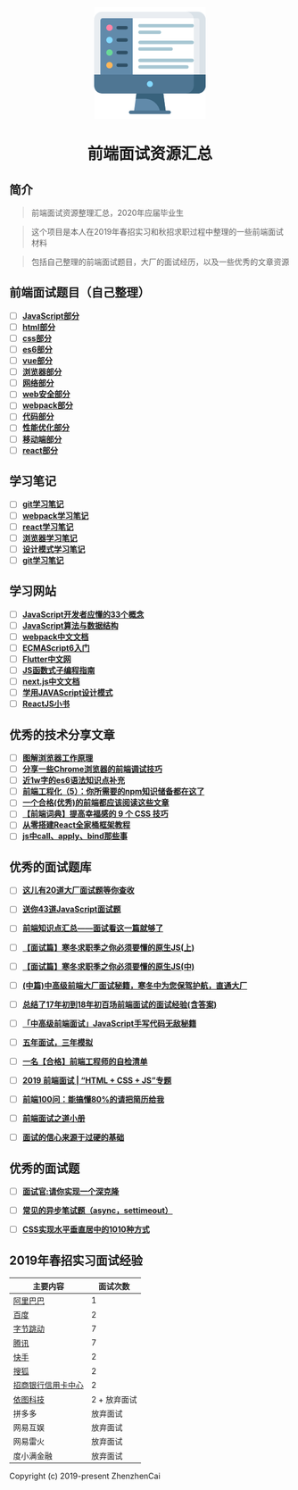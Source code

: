 <h1 align="center">
<br>
  <a href="https://github.com/zhenzhencai/FontEndInterview"><img src="icon.png" alt="前端面试资源汇总" width=200></a>
  <br>
    <br>
  前端面试资源汇总
  <br>
</h1>


## 简介 
> 前端面试资源整理汇总，2020年应届毕业生

> 这个项目是本人在2019年春招实习和秋招求职过程中整理的一些前端面试材料

> 包括自己整理的前端面试题目，大厂的面试经历，以及一些优秀的文章资源


## 前端面试题目（自己整理）

- [ ]  **[JavaScript部分](topic/JavaScript.md)**
- [ ] **[html部分](topic/html.md)**
- [ ] **[css部分](topic/css.md)**
- [ ] **[es6部分](topic/ESsix.md)**
- [ ] **[vue部分](topic/vue.md)**
- [ ] **[浏览器部分](topic/brower.md)**
- [ ] **[网络部分](topic/network.md)**
- [ ] **[web安全部分](topic/webSecurity.md)**
- [ ] **[webpack部分](topic/webpack.md)**
- [ ] **[代码部分](topic/mycode.md)**
- [ ] **[性能优化部分](topic/performance.md)**
- [ ] **[移动端部分](topic/phone.md)**
- [ ] **[react部分](topic/react.md)**

## 学习笔记

- [ ] **[git学习笔记](study/gitStudy.md)**
- [ ] **[webpack学习笔记](study/webpackStudy.md)**
- [ ] **[react学习笔记](study/reactStudy.md)**
- [ ] **[浏览器学习笔记](study/browerStudy.md)**
- [ ] **[设计模式学习笔记](study/designStudy.md)**
- [ ] **[git学习笔记](study/gitStudy.md)**

## 学习网站

- [ ] **[JavaScript开发者应懂的33个概念](https://github.com/stephentian/33-js-concepts)**
- [ ] **[JavaScript算法与数据结构](https://github.com/trekhleb/javascript-algorithms/blob/master/README.zh-CN.md)**
- [ ] **[webpack中文文档](https://www.webpackjs.com/guides/getting-started/)**
- [ ] **[ECMAScript6入门](http://es-ruanyifeng.com/)**
- [ ] **[Flutter中文网](https://flutterchina.club/)**
- [ ] **[JS函数式子编程指南](https://llh91100-gitbooks.io/mostly-adequate-guide-chinese/content/)**
- [ ] **[next.js中文文档](https://nextjs.org/docs)**
- [ ] **[学用JAVAScript设计模式](http://wiki.jikexueyuan.com/project/javascript-design-patterns/)**
- [ ] **[ReactJS小书](http://huziketang.mangojuice.top/books/react/)**

## 优秀的技术分享文章

- [ ] **[图解浏览器工作原理](https://mp.weixin.qq.com/s/X4yAFZBNLwaDUFYaR0Cn5g)**
- [ ] **[分享一些Chrome浏览器的前端调试技巧](https://juejin.im/post/5d09c39ee51d4576bc1a0e07)**
- [ ] **[近1w字的es6语法知识点补充](https://juejin.im/post/5c6234f16fb9a049a81fcca5)**
- [ ] **[前端工程化（5）：你所需要的npm知识储备都在这了](https://juejin.im/post/5d08d3d3f265da1b7e103a4d#heading-44)**
- [ ] **[一个合格(优秀)的前端都应该阅读这些文章](https://juejin.im/post/5d387f696fb9a07eeb13ea60)**
- [ ] **[【前端词典】提高幸福感的 9 个 CSS 技巧](https://juejin.im/post/5cb45a06f265da03474df54e)**
- [ ] **[从零搭建React全家桶框架教程](https://github.com/brickspert/blog/issues/1)**
- [ ] **[js中call、apply、bind那些事](https://qianlongo.github.io/2016/04/26/js%E4%B8%ADcall%E3%80%81apply%E3%80%81bind%E9%82%A3%E4%BA%9B%E4%BA%8B/#more)**

## 优秀的面试题库

- [ ] **[这儿有20道大厂面试题等你查收](https://juejin.im/post/5d124a12f265da1b9163a28d)**
- [ ] **[送你43道JavaScript面试题](https://juejin.im/post/5d0644976fb9a07ed064b0ca)**
- [ ] **[前端知识点汇总——面试看这一篇就够了](https://juejin.im/post/5d06fbc2e51d45106b15ff1f)**
- [ ] **[【面试篇】寒冬求职季之你必须要懂的原生JS(上)](https://juejin.im/post/5cab0c45f265da2513734390)**
- [ ] **[【面试篇】寒冬求职季之你必须要懂的原生JS(中)](https://juejin.im/post/5cbd1e33e51d45789161d053)**
- [ ] **[(中篇)中高级前端大厂面试秘籍，寒冬中为您保驾护航，直通大厂](https://juejin.im/post/5c92f499f265da612647b754)**
- [ ] **[总结了17年初到18年初百场前端面试的面试经验(含答案)](https://juejin.im/post/5b44a485e51d4519945fb6b7)**
- [ ] **[「中高级前端面试」JavaScript手写代码无敌秘籍](https://juejin.im/post/5c9c3989e51d454e3a3902b6)**
- [ ] **[五年面试，三年模拟](https://juejin.im/post/5ca0425e51882567ce181037)**
- [ ] **[一名【合格】前端工程师的自检清单](https://juejin.im/post/5cc1da82f265da036023b628)**
- [ ] **[2019 前端面试 | “HTML + CSS + JS”专题](https://juejin.im/post/5ce4171ff265da1bd04eb4f3)**
- [ ] **[前端100问：能搞懂80%的请把简历给我](https://juejin.im/post/5d23e750f265da1b855c7bbe)**
- [ ] **[前端面试之道小册](https://yuchengkai.cn/docs/frontend/#%E5%86%85%E7%BD%AE%E7%B1%BB%E5%9E%8B)**
- [ ] **[面试的信心来源于过硬的基础](https://segmentfault.com/a/1190000013331105)**


## 优秀的面试题
- [ ] **[面试官:请你实现一个深克隆](https://juejin.im/post/5abb55ee6fb9a028e33b7e0a)**
- [ ] **[常见的异步笔试题（async，settimeout）](https://github.com/Advanced-Frontend/Daily-Interview-Question/issues/7)**
- [ ] **[CSS实现水平垂直居中的1010种方式](https://juejin.im/post/5b9a4477f265da0ad82bf921)**


## 2019年春招实习面试经验

| 主要内容 | 面试次数 |
| ------| ------|
| [阿里巴巴](interview/alibaba.md) | 1 |
| [百度](interview/baidu.md) | 2 |
| [字节跳动](interview/Bytedance.md) | 7 |
| [腾讯](interview/tecent.md) | 7 |
| [快手](interview/kuaishou.md) | 2 |
| [搜狐](interview/sohu.md) | 2 |
| [招商银行信用卡中心](interview/zhaohang.md) | 2 |
| [依图科技](interview/yitu.md) | 2 + 放弃面试 |
| 拼多多 | 放弃面试 |
| 网易互娱 | 放弃面试 |
| 网易雷火 | 放弃面试 |
| 度小满金融 | 放弃面试 |


Copyright (c) 2019-present ZhenzhenCai
